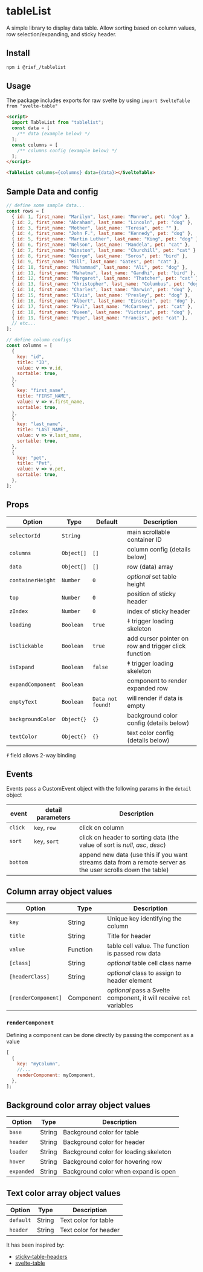 # tableList
A simple library to display data table. Allow sorting based on column values, row selection/expanding, and sticky header.

## Install 

```sh
npm i @rief_/tablelist
```

## Usage

The package includes exports for raw svelte by using `import SvelteTable from "svelte-table"`

```html
<script>
  import TableList from "tablelist";
  const data = [
    /** data (example below) */
  ];
  const columns = [
    /** columns config (example below) */
  ];
</script>

<TableList columns={columns} data={data}></SvelteTable>
```

## Sample Data and config

```js
// define some sample data...
const rows = [
  { id: 1, first_name: "Marilyn", last_name: "Monroe", pet: "dog" },
  { id: 2, first_name: "Abraham", last_name: "Lincoln", pet: "dog" },
  { id: 3, first_name: "Mother", last_name: "Teresa", pet: "" },
  { id: 4, first_name: "John F.", last_name: "Kennedy", pet: "dog" },
  { id: 5, first_name: "Martin Luther", last_name: "King", pet: "dog" },
  { id: 6, first_name: "Nelson", last_name: "Mandela", pet: "cat" },
  { id: 7, first_name: "Winston", last_name: "Churchill", pet: "cat" },
  { id: 8, first_name: "George", last_name: "Soros", pet: "bird" },
  { id: 9, first_name: "Bill", last_name: "Gates", pet: "cat" },
  { id: 10, first_name: "Muhammad", last_name: "Ali", pet: "dog" },
  { id: 11, first_name: "Mahatma", last_name: "Gandhi", pet: "bird" },
  { id: 12, first_name: "Margaret", last_name: "Thatcher", pet: "cat" },
  { id: 13, first_name: "Christopher", last_name: "Columbus", pet: "dog" },
  { id: 14, first_name: "Charles", last_name: "Darwin", pet: "dog" },
  { id: 15, first_name: "Elvis", last_name: "Presley", pet: "dog" },
  { id: 16, first_name: "Albert", last_name: "Einstein", pet: "dog" },
  { id: 17, first_name: "Paul", last_name: "McCartney", pet: "cat" },
  { id: 18, first_name: "Queen", last_name: "Victoria", pet: "dog" },
  { id: 19, first_name: "Pope", last_name: "Francis", pet: "cat" },
  // etc...
];

// define column configs
const columns = [
  {
    key: "id",
    title: "ID",
    value: v => v.id,
    sortable: true,
  },
  {
    key: "first_name",
    title: "FIRST_NAME",
    value: v => v.first_name,
    sortable: true,
  },
  {
    key: "last_name",
    title: "LAST_NAME",
    value: v => v.last_name,
    sortable: true,
  },
  {
    key: "pet",
    title: "Pet",
    value: v => v.pet,
    sortable: true,
  },
];
```

## Props

| Option                     | Type              | Default           | Description                                              |
| -------------------------- | ----------------- | ----------------- | ------------------------------------------------------   |
| `selectorId`               | `String`          |                   | main scrollable container ID                             |
| `columns`                  | `Object[]`        | `[]`              | column config (details below)                            |
| `data`                     | `Object[]`        | `[]`              | row (data) array                                         |
| `containerHeight`          | `Number`          | `0`               | _optional_ set table height                              |
| `top`                      | `Number`          | `0`               | position of sticky header                                |
| `zIndex`                   | `Number`          | `0`               | index of sticky header                                   |
| `loading`                  | `Boolean`         | `true`            | ‡ trigger loading skeleton                               |
| `isClickable`              | `Boolean`         | `true`            | add cursor pointer on row and trigger click function     |
| `isExpand`                 | `Boolean`         | `false`           | ‡ trigger loading skeleton                               |
| `expandComponent`          | `Boolean`         |                   | component to render expanded row                         |
| `emptyText`                | `Boolean`         | `Data not found!` | will render if data is empty                             |
| `backgroundColor`          | `Object{}`        | `{}`              | background color config (details below)                  |
| `textColor`                | `Object{}`        | `{}`              | text color config (details below)                        |

_‡_ field allows 2-way binding

## Events

Events pass a CustomEvent object with the following params in the `detail` object

| event         | detail parameters     | Description                                                                                                 |
| ------------- | --------------------- | ----------------------------------------------------------------------------------------------------------- |
| `click`       | `key`, `row`          | click on column                                                                                             |
| `sort`        | `key`, `sort`         | click on header to sorting data (the value of sort is _null_, _asc_, _desc_)                                |
| `bottom`      |                       | append new data (use this if you want streams data from a remote server as the user scrolls down the table) |

## Column array object values

| Option                | Type           | Description                                                                                            |
| --------------------- | -------------- | ------------------------------------------------------------------------------------------------------ |
| `key`                 | String         | Unique key identifying the column                                                                      |
| `title`               | String         | Title for header                                                                                       |
| `value`               | Function       | table cell value. The function is passed row data                                                      |
| `[class]`             | String         | _optional_ table cell class name                                                                       |
| `[headerClass]`       | String         | _optional_ class to assign to header element                                                           |
| `[renderComponent]`   | Component      | _optional_ pass a Svelte component, it will receive `col` variables                                    |

### `renderComponent`

Defining a component can be done directly by passing the component as a value

```js
[
  {
    key: "myColumn",
    //...
    renderComponent: myComponent,
  },
];
```

## Background color array object values

| Option                | Type           | Description                            |
| --------------------- | -------------- | -------------------------------------- |
| `base`                | String         | Background color for table             |
| `header`              | String         | Background color for header            |
| `loader`              | String         | Background color for loading skeleton  |
| `hover`               | String         | Background color for hovering row      |
| `expanded`            | String         | Background color when expand is open   |

## Text color array object values

| Option                | Type           | Description                      |
| --------------------- | -------------- | -------------------------------- |
| `default`             | String         | Text color for table             |
| `header`              | String         | Text color for header            |

It has been inspired by:
- [sticky-table-headers](https://launchhubstudio.com/blog/sticky-table-headers)
- [svelte-table](https://github.com/dasDaniel/svelte-table)
